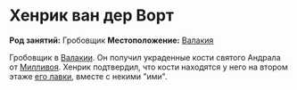 # Хенрик ван дер Ворт

**Род занятий:** Гробовщик
**Местоположение:** [Валакия](../../locations/vallaki.md)

Гробовщик в [Валакии](../../locations/vallaki.md). Он получил украденные кости святого Андрала от [Милливоя](milivoy.md). Хенрик подтвердил, что кости находятся у него на втором этаже [его лавки](../../locations/coffin-makers-shop.md), вместе с некими "ими".
